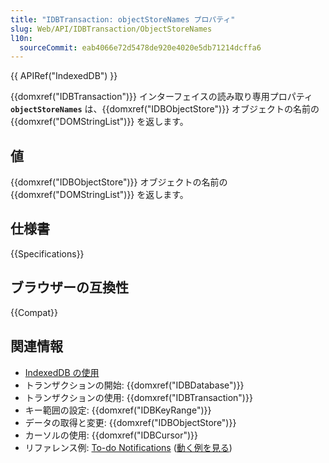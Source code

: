 ```yaml
---
title: "IDBTransaction: objectStoreNames プロパティ"
slug: Web/API/IDBTransaction/ObjectStoreNames
l10n:
  sourceCommit: eab4066e72d5478de920e4020e5db71214dcffa6
---
```


{{ APIRef("IndexedDB") }}

{{domxref("IDBTransaction")}} インターフェイスの読み取り専用プロパティ **`objectStoreNames`** は、{{domxref("IDBObjectStore")}} オブジェクトの名前の {{domxref("DOMStringList")}} を返します。

## 値

{{domxref("IDBObjectStore")}} オブジェクトの名前の {{domxref("DOMStringList")}} を返します。

## 仕様書

{{Specifications}}

## ブラウザーの互換性

{{Compat}}

## 関連情報

- [IndexedDB の使用](/ja/docs/Web/API/IndexedDB_API/Using_IndexedDB)
- トランザクションの開始: {{domxref("IDBDatabase")}}
- トランザクションの使用: {{domxref("IDBTransaction")}}
- キー範囲の設定: {{domxref("IDBKeyRange")}}
- データの取得と変更: {{domxref("IDBObjectStore")}}
- カーソルの使用: {{domxref("IDBCursor")}}
- リファレンス例: [To-do Notifications](https://github.com/mdn/dom-examples/tree/main/to-do-notifications) ([動く例を見る](https://mdn.github.io/dom-examples/to-do-notifications/))
